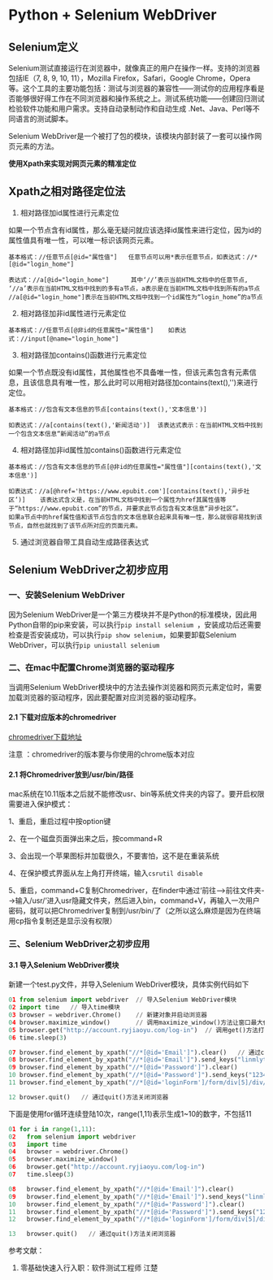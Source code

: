 # Python + Selenium WebDriver

## Selenium定义

Selenium测试直接运行在浏览器中，就像真正的用户在操作一样。支持的浏览器包括IE（7, 8, 9, 10, 11），Mozilla Firefox，Safari，Google Chrome，Opera等。这个工具的主要功能包括：测试与浏览器的兼容性——测试你的应用程序看是否能够很好得工作在不同浏览器和操作系统之上。测试系统功能——创建回归测试检验软件功能和用户需求。支持自动录制动作和自动生成 .Net、Java、Perl等不同语言的测试脚本。

Selenium WebDriver是一个被打了包的模块，该模块内部封装了一套可以操作网页元素的方法。

__使用Xpath来实现对网页元素的精准定位__

## Xpath之相对路径定位法

1. 相对路径加id属性进行元素定位

如果一个节点含有id属性，那么毫无疑问就应该选择id属性来进行定位，因为id的属性值具有唯一性，可以唯一标识该网页元素。

```
基本格式：//任意节点[@id="属性值"]   任意节点可以用*表示任意节点，如表达式：//*[@id="login_home"]  

表达式：//a[@id="login_home"]      其中‘//’表示当前HTML文档中的任意节点, ‘//a’表示在当前HTML文档中找到的多有a节点，a表示是在当前HTML文档中找到所有的a节点  
//a[@id="login_home"]表示在当前HTML文档中找到一个id属性为“login_home”的a节点
```

2. 相对路径加非id属性进行元素定位

```
基本格式：//任意节点[@非id的任意属性="属性值"]    如表达式：//input[@name="login_home"]
```

3. 相对路径加contains()函数进行元素定位

如果一个节点既没有id属性，其他属性也不具备唯一性，但该元素包含有元素信息，且该信息具有唯一性，那么此时可以用相对路径加contains(text(),'')来进行定位。

```
基本格式：//包含有文本信息的节点[contains(text(),'文本信息')] 

如表达式：//a[contains(text(),'新闻活动')]  该表达式表示：在当前HTML文档中找到一个包含文本信息“新闻活动”的a节点
```

4. 相对路径加非id属性加contains()函数进行元素定位

```
基本格式：//包含有文本信息的节点[@非id的任意属性="属性值"][contains(text(),'文本信息')]

如表达式：//a[@href='https://www.epubit.com'][contains(text(),'异步社区’)]    该表达式含义是，在当前HTML文档中找到一个属性为href其属性值等于“https://www.epubit.com”的节点，并要求此节点包含有文本信息“异步社区”。
如果a节点中的href属性值和该节点包含的文本信息联合起来具有唯一性，那么就很容易找到该节点，自然也就找到了该节点所对应的页面元素。
```

5. 通过浏览器自带工具自动生成路径表达式

## Selenium WebDriver之初步应用

### 一、安装Selenium WebDriver

因为Selenium WebDriver是一个第三方模块并不是Python的标准模块，因此用Python自带的pip来安装，可以执行`pip install selenium `，安装成功后还需要检查是否安装成功，可以执行`pip show selenium`，如果要卸载Selenium WebDriver，可以执行`pip uniustall selenium`

### 二、在mac中配置Chrome浏览器的驱动程序

当调用Selenium WebDriver模块中的方法去操作浏览器和网页元素定位时，需要加载浏览器的驱动程序，因此要配置对应浏览器的驱动程序。

#### 2.1 下载对应版本的chromedriver

[chromedriver下载地址](http://npm.taobao.org/mirrors/chromedriver/)

注意 ：chromedriver的版本要与你使用的chrome版本对应

#### 2.1 将Chromedriver放到/usr/bin/路径

mac系统在10.11版本之后就不能修改usr、bin等系统文件夹的内容了。要开启权限需要进入保护模式：

1、重启，重启过程中按option键

2、在一个磁盘页面弹出来之后，按command+R

3、会出现一个苹果图标并加载很久，不要害怕，这不是在重装系统

4、在保护模式界面从左上角打开终端，输入`csrutil disable`

5、重启，command+C复制Chromedriver，在finder中通过‘前往-->前往文件夹-->输入/usr/’进入usr隐藏文件夹，然后进入bin，command+V，再输入一次用户密码，就可以把Chromedriver复制到/usr/bin/了（之所以这么麻烦是因为在终端用cp指令复制还是显示没有权限）

### 三、Selenium WebDriver之初步应用

#### 3.1 导入Selenium WebDriver模块

新建一个test.py文件，并导入Selenium WebDriver模块，具体实例代码如下

```python
01 from selenium import webdriver  // 导入Selenium WebDriver模块
02 import time   // 导入time模块
03 browser = webdriver.Chrome()    // 新建对象并启动浏览器
04 browser.maximize_window()       // 调用maximize_window()方法让窗口最大化
05 browser.get("http://account.ryjiaoyu.com/log-in")  // 调用get()方法打开一个网页
06 time.sleep(3)

07 browser.find_element_by_xpath("//*[@id='Email']").clear()   // 通过clear()方法来清理文本，避免浏览器如果记住了之前的用户名，再输入用户名会干扰运行结果
08 browser.find_element_by_xpath("//*[@id='Email']").send_keys("linmlyt@qq.com")  // 调用send_keys()方法来输入文本内容
09 browser.find_element_by_xpath("//*[@id='Password']").clear()
10 browser.find_element_by_xpath("//*[@id='Password']").send_keys("123456")
11 browser.find_element_by_xpath("//*[@id='loginForm']/form/div[5]/div/input").click()  // 通过click()方法进行单击操作

12 browser.quit()   // 通过quit()方法关闭浏览器
```

下面是使用for循环连续登陆10次，range(1,11)表示生成1~10的数字，不包括11

```python
01 for i in range(1,11):
02   from selenium import webdriver
03   import time
04   browser = webdriver.Chrome()
05   browser.maximize_window()
06   browser.get("http://account.ryjiaoyu.com/log-in")
07   time.sleep(3)

08   browser.find_element_by_xpath("//*[@id='Email']").clear()
09   browser.find_element_by_xpath("//*[@id='Email']").send_keys("linmlyt@qq.com")
10   browser.find_element_by_xpath("//*[@id='Password']").clear()
11   browser.find_element_by_xpath("//*[@id='Password']").send_keys("123456")
12   browser.find_element_by_xpath("//*[@id='loginForm']/form/div[5]/div/input").click()

13   browser.quit()   // 通过quit()方法关闭浏览器  
```

参考文献：

1. 零基础快速入行入职：软件测试工程师 江楚